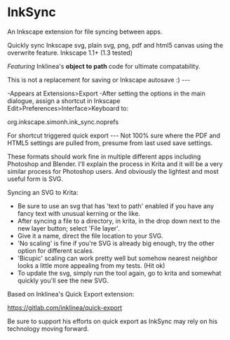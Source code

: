 # InkSync
An Inkscape extension for file syncing between apps.

Quickly sync Inkscape svg, plain svg, png, pdf and html5 canvas using the overwrite feature.
Inkscape 1.1+ (1.3 tested)

*Featuring* Inklinea's **object to path** code for ultimate compatability.

This is not a replacement for saving or Inkscape autosave :) ---

-Appears at Extensions>Export
-After setting the options in the main dialogue, assign a shortcut in Inkscape Edit>Preferences>Interface>Keyboard to:

org.inkscape.simonh.ink_sync.noprefs

For shortcut triggered quick export --- Not 100% sure where the PDF and HTML5 settings are pulled from, presume from last used save settings.

These formats should work fine in multiple different apps including Photoshop and Blender.
I'll explain the process in Krita and it will be a very similar process for Photoshop users.
And obviously the lightest and most useful form is SVG.

Syncing an SVG to Krita:

- Be sure to use an svg that has 'text to path' enabled if you have any fancy text with unusual kerning or the like.
- After syncing a file to a directory, in krita, in the drop down next to the new layer button; select 'File layer'.
- Give it a name, direct the file location to your SVG.
- 'No scaling' is fine if you're SVG is already big enough, try the other option for different scales.
- 'Bicupic' scaling can work pretty well but somehow nearest neighbor looks a little more appealing from my tests. (Hit ok)
- To update the svg, simply run the tool again, go to krita and somewhat quickly you'll see the new SVG.

Based on Inklinea's Quick Export extension:

https://gitlab.com/inklinea/quick-export

Be sure to support his efforts on quick export as InkSync may rely on his technology moving forward.
